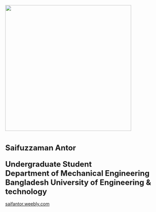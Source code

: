<a href="https://saifantor.weebly.com"><img src = "https://i1.rgstatic.net/ii/profile.image/763778891280385-1559110486181_Q512/Saifuzzaman_Antor.jpg" width = 400> </a>

<h1 align=left><font size = 5>Saifuzzaman Antor</font></h1>
<h3 align=left><font size = 5>Undergraduate Student<br>Department of Mechanical Engineering<br>Bangladesh University of Engineering & technology</font></h2>

<a href="https://saifantor.weebly.com">saifantor.weebly.com</a>
